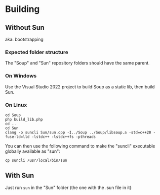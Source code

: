 # Building

## Without Sun

aka. bootstrapping

### Expected folder structure

The "Soup" and "Sun" repository folders should have the same parent.

### On Windows

Use the Visual Studio 2022 project to build Soup as a static lib, then build Sun.

### On Linux

```
cd Soup
php build_lib.php
cd ..
cd Sun
clang -o suncli Sun/sun.cpp -I../Soup ../Soup/libsoup.a -std=c++20 -fuse-ld=lld -lstdc++ -lstdc++fs -pthreads
```

You can then use the following command to make the "suncli" executable globally available as "sun":

```
cp suncli /usr/local/bin/sun
```

## With Sun

Just run `sun` in the "Sun" folder (the one with the .sun file in it)
